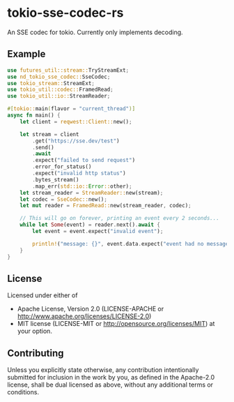 # tokio-sse-codec-rs
An SSE codec for tokio. Currently only implements decoding.

## Example
```rust
use futures_util::stream::TryStreamExt;
use nd_tokio_sse_codec::SseCodec;
use tokio_stream::StreamExt;
use tokio_util::codec::FramedRead;
use tokio_util::io::StreamReader;

#[tokio::main(flavor = "current_thread")]
async fn main() {
    let client = reqwest::Client::new();

    let stream = client
        .get("https://sse.dev/test")
        .send()
        .await
        .expect("failed to send request")
        .error_for_status()
        .expect("invalid http status")
        .bytes_stream()
        .map_err(std::io::Error::other);
    let stream_reader = StreamReader::new(stream);
    let codec = SseCodec::new();
    let mut reader = FramedRead::new(stream_reader, codec);

    // This will go on forever, printing an event every 2 seconds...
    while let Some(event) = reader.next().await {
        let event = event.expect("invalid event");

        println!("message: {}", event.data.expect("event had no message"));
    }
}
```

## License
Licensed under either of
 * Apache License, Version 2.0 (LICENSE-APACHE or http://www.apache.org/licenses/LICENSE-2.0)
 * MIT license (LICENSE-MIT or http://opensource.org/licenses/MIT)
at your option.

## Contributing
Unless you explicitly state otherwise, 
any contribution intentionally submitted for inclusion in the work by you, 
as defined in the Apache-2.0 license, 
shall be dual licensed as above, 
without any additional terms or conditions.